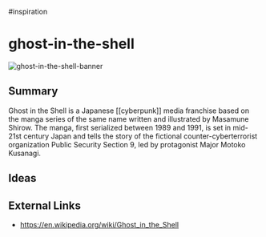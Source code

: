 #inspiration 
# ghost-in-the-shell

![ghost-in-the-shell-banner](https://images.theconversation.com/files/165928/original/file-20170419-2431-1atmece.png?ixlib=rb-4.1.0&q=45&auto=format&w=926&fit=clip)

## Summary
Ghost in the Shell is a Japanese [[cyberpunk]] media franchise based on the manga series of the same name written and illustrated by Masamune Shirow. The manga, first serialized between 1989 and 1991, is set in mid-21st century Japan and tells the story of the fictional counter-cyberterrorist organization Public Security Section 9, led by protagonist Major Motoko Kusanagi. 

## Ideas

## External Links
- https://en.wikipedia.org/wiki/Ghost_in_the_Shell